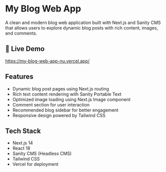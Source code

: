 # My Blog Web App

A clean and modern blog web application built with Next.js and Sanity CMS that allows users to explore dynamic blog posts with rich content, images, and comments.

## 🚀 Live Demo

https://my-blog-web-app-nu.vercel.app/

## Features

- Dynamic blog post pages using Next.js routing
- Rich text content rendering with Sanity Portable Text
- Optimized image loading using Next.js Image component
- Comment section for user interaction
- Recommended blog sidebar for better engagement
- Responsive design powered by Tailwind CSS

## Tech Stack

- Next.js 14
- React 18
- Sanity CMS (Headless CMS)
- Tailwind CSS
- Vercel for deployment
